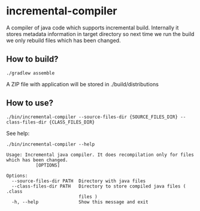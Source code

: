 # incremental-compiler
A compiler of java code which supports incremental build. Internally it stores metadata information in target directory so next time we run the build we only rebuild files which has been changed.

## How to build?

```
./gradlew assemble
```
A ZIP file with application will be stored in ./build/distributions

## How to use?

```
./bin/incremental-compiler --source-files-dir {SOURCE_FILES_DIR} --class-files-dir {CLASS_FILES_DIR}
```

See help:
```aidl
./bin/incremental-compiler --help

Usage: Incremental java compiler. It does recompilation only for files which has been changed.
           [OPTIONS]

Options:
  --source-files-dir PATH  Directory with java files
  --class-files-dir PATH   Directory to store compiled java files ( .class
                           files )
  -h, --help               Show this message and exit

```
